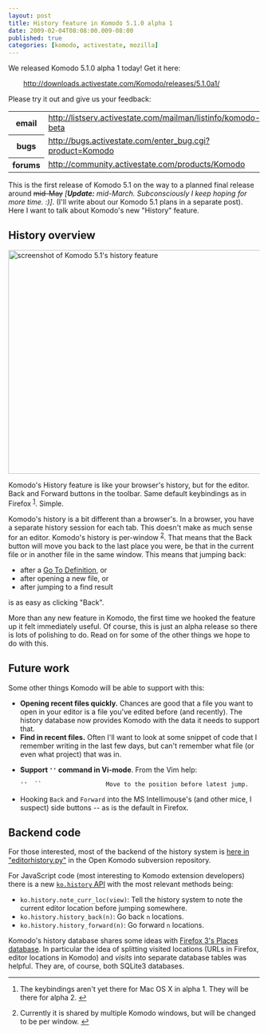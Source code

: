 ```yaml
---
layout: post
title: History feature in Komodo 5.1.0 alpha 1
date: 2009-02-04T08:08:00.009-08:00
published: true
categories: [komodo, activestate, mozilla]
---
```


<p>We released Komodo 5.1.0 alpha 1 today! Get it here:</p>

<div style="margin-left: 30px;"><a href="http://downloads.activestate.com/Komodo/releases/5.1.0a1/">http://downloads.activestate.com/Komodo/releases/5.1.0a1/</a></div>

<p>Please try it out and give us your feedback:</p>

<table class="attrlist">
<tr><th>email</th><td><a href="http://listserv.activestate.com/mailman/listinfo/komodo-beta">http://listserv.activestate.com/mailman/listinfo/komodo-beta</a></td></tr>
<tr><th>bugs</th><td><a href="http://bugs.activestate.com/enter_bug.cgi?product=Komodo">http://bugs.activestate.com/enter_bug.cgi?product=Komodo</a></td></tr>
<tr><th>forums</th><td><a href="http://community.activestate.com/products/Komodo">http://community.activestate.com/products/Komodo</a></td></tr>
</table>

<p>This is the first release of Komodo 5.1 on the way to a planned final release
around <strike>mid-May</strike> <em>[<strong>Update:</strong> mid-March. Subconsciously I keep hoping for more time. :)]</em>. (I'll write about our Komodo 5.1 plans in a separate post).
Here I want to talk about Komodo's new "History" feature.</p>

<h2>History overview</h2>

<p><a href="http://www.flickr.com/photos/trento/3253669957/" title="screenshot of Komodo 5.1's history feature"><img src="http://farm4.static.flickr.com/3009/3253669957_903874fa5c_o.jpg" width="570" height="448" alt="screenshot of Komodo 5.1's history feature" /></a></p>

<p>Komodo's History feature is like your browser's history, but for the editor.
Back and Forward buttons in the toolbar. Same default keybindings as in
Firefox <sup class="footnote-ref" id="fnref-1"><a href="#fn-1">1</a></sup>. Simple.</p>

<p>Komodo's history is a bit different than a browser's. In a browser, you have
a separate history session for each tab. This doesn't make as much sense
for an editor. Komodo's history is per-window <sup class="footnote-ref" id="fnref-2"><a href="#fn-2">2</a></sup>. That means that the Back
button will move you back to the last place you were, be that in the current
file or in another file in the same window. This means that jumping back:</p>

<ul>
<li>after a <a href="http://docs.activestate.com/komodo/5.0/editor.html#go_to_def">Go To Definition</a>, or</li>
<li>after opening a new file, or</li>
<li>after jumping to a find result</li>
</ul>

<p>is as easy as clicking "Back".</p>

<p>More than any new feature in Komodo, the first time we hooked the feature up
it felt immediately useful. Of course, this is just an alpha release so there
is lots of polishing to do. Read on for some of the other things we hope to do
with this.</p>

<h2>Future work</h2>

<p>Some other things Komodo will be able to support with this:</p>

<ul>
<li><strong>Opening recent files quickly.</strong> Chances are good that a file you want to
open in your editor is a file you've edited before (and recently). The
history database now provides Komodo with the data it needs to support that.</li>
<li><strong>Find in recent files.</strong> Often I'll want to look at some snippet of code
that I remember writing in the last few days, but can't remember what
file (or even what project) that was in.</li>
<li><p><strong>Support <code>''</code> command in Vi-mode</strong>. From the Vim help:</p>

<pre><code>''  ``                  Move to the position before latest jump.
</code></pre></li>
<li><p>Hooking <code>Back</code> and <code>Forward</code> into the MS Intellimouse's (and other mice, I
suspect) side buttons -- as is the default in Firefox.</p></li>
</ul>

<h2>Backend code</h2>

<p>For those interested, most of the backend of the history system is <a href="http://svn.openkomodo.com/openkomodo/view/openkomodo/trunk/src/history/editorhistory.py">here in
"editorhistory.py"</a>
in the Open Komodo subversion repository.</p>

<p>For JavaScript code (most interesting to Komodo extension developers) there is
a new <a href="http://grok.openkomodo.com/source/xref/openkomodo/trunk/src/chrome/komodo/content/library/history.js"><code>ko.history</code>
API</a>
with the most relevant methods being:</p>

<ul>
<li><code>ko.history.note_curr_loc(view)</code>: Tell the history system to note the
current editor location before jumping somewhere.</li>
<li><code>ko.history.history_back(n)</code>: Go back <code>n</code> locations.</li>
<li><code>ko.history.history_forward(n)</code>: Go forward <code>n</code> locations.</li>
</ul>

<p>Komodo's history database shares some ideas with <a href="https://developer.mozilla.org/en/The_Places_database">Firefox 3's Places
database</a>. In particular
the idea of splitting visited locations (URLs in Firefox, editor locations in
Komodo) and <em>visits</em> into separate database tables was helpful. They are, of
course, both SQLite3 databases.</p>

<div class="footnotes">
<hr />
<ol>
<li id="fn-1">
<p>The keybindings aren't yet there for Mac OS X in alpha 1. They will be
there for alpha 2.&nbsp;<a href="#fnref-1" class="footnoteBackLink" title="Jump back to footnote 1 in the text.">&#8617;</a></p>
</li>

<li id="fn-2">
<p>Currently it is shared by multiple Komodo windows, but will be changed to
be per window.&nbsp;<a href="#fnref-2" class="footnoteBackLink" title="Jump back to footnote 2 in the text.">&#8617;</a></p>
</li>
</ol>
</div>
